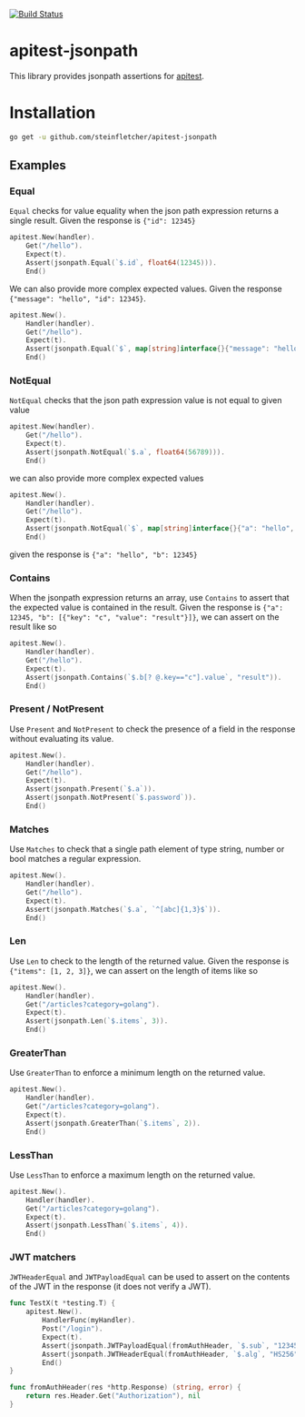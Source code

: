 [![Build Status](https://travis-ci.org/steinfletcher/apitest-jsonpath.svg?branch=master)](https://travis-ci.org/steinfletcher/apitest-jsonpath)

# apitest-jsonpath

This library provides jsonpath assertions for [apitest](https://github.com/steinfletcher/apitest).

# Installation

```bash
go get -u github.com/steinfletcher/apitest-jsonpath
```

## Examples

### Equal

`Equal` checks for value equality when the json path expression returns a single result. Given the response is `{"id": 12345}`

```go
apitest.New(handler).
	Get("/hello").
	Expect(t).
	Assert(jsonpath.Equal(`$.id`, float64(12345))).
	End()
```

We can also provide more complex expected values. Given the response `{"message": "hello", "id": 12345}`.

```go
apitest.New().
	Handler(handler).
	Get("/hello").
	Expect(t).
	Assert(jsonpath.Equal(`$`, map[string]interface{}{"message": "hello", "id": float64(12345)})).
	End()
```

### NotEqual

`NotEqual` checks that the json path expression value is not equal to given value

```go
apitest.New(handler).
	Get("/hello").
	Expect(t).
	Assert(jsonpath.NotEqual(`$.a`, float64(56789))).
	End()
```

we can also provide more complex expected values

```go
apitest.New().
	Handler(handler).
	Get("/hello").
	Expect(t).
	Assert(jsonpath.NotEqual(`$`, map[string]interface{}{"a": "hello", "b": float64(56789)})).
	End()
```

given the response is `{"a": "hello", "b": 12345}`

### Contains

When the jsonpath expression returns an array, use `Contains` to assert that the expected value is contained in the result. Given the response is `{"a": 12345, "b": [{"key": "c", "value": "result"}]}`, we can assert on the result like so

```go
apitest.New().
	Handler(handler).
	Get("/hello").
	Expect(t).
	Assert(jsonpath.Contains(`$.b[? @.key=="c"].value`, "result")).
	End()
```

### Present / NotPresent

Use `Present` and `NotPresent` to check the presence of a field in the response without evaluating its value.

```go
apitest.New().
	Handler(handler).
	Get("/hello").
	Expect(t).
	Assert(jsonpath.Present(`$.a`)).
	Assert(jsonpath.NotPresent(`$.password`)).
	End()
```

### Matches

Use `Matches` to check that a single path element of type string, number or bool matches a regular expression.

```go
apitest.New().
	Handler(handler).
	Get("/hello").
	Expect(t).
	Assert(jsonpath.Matches(`$.a`, `^[abc]{1,3}$`)).
	End()
```

### Len

Use `Len` to check to the length of the returned value. Given the response is `{"items": [1, 2, 3]}`, we can assert on the length of items like so

```go
apitest.New().
	Handler(handler).
	Get("/articles?category=golang").
	Expect(t).
	Assert(jsonpath.Len(`$.items`, 3)).
	End()
```

### GreaterThan

Use `GreaterThan` to enforce a minimum length on the returned value.

```go
apitest.New().
	Handler(handler).
	Get("/articles?category=golang").
	Expect(t).
	Assert(jsonpath.GreaterThan(`$.items`, 2)).
	End()
```

### LessThan

Use `LessThan` to enforce a maximum length on the returned value.

```go
apitest.New().
	Handler(handler).
	Get("/articles?category=golang").
	Expect(t).
	Assert(jsonpath.LessThan(`$.items`, 4)).
	End()
```

### JWT matchers

`JWTHeaderEqual` and `JWTPayloadEqual` can be used to assert on the contents of the JWT in the response (it does not verify a JWT).

```go
func TestX(t *testing.T) {
	apitest.New().
		HandlerFunc(myHandler).
		Post("/login").
		Expect(t).
		Assert(jsonpath.JWTPayloadEqual(fromAuthHeader, `$.sub`, "1234567890")).
		Assert(jsonpath.JWTHeaderEqual(fromAuthHeader, `$.alg`, "HS256")).
		End()
}

func fromAuthHeader(res *http.Response) (string, error) {
	return res.Header.Get("Authorization"), nil
}
```
